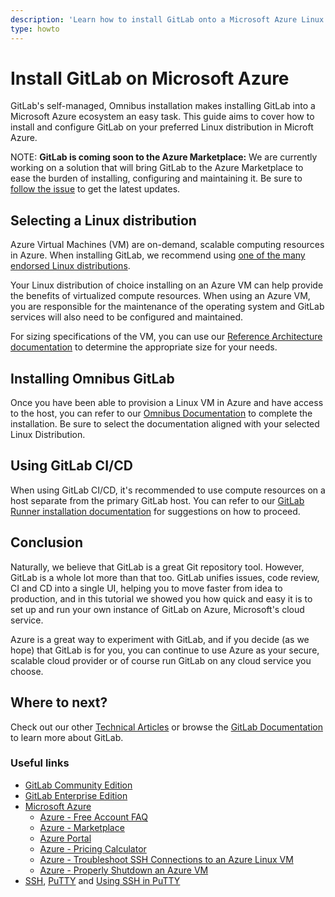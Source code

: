 ```yaml
---
description: 'Learn how to install GitLab onto a Microsoft Azure Linux VM.'
type: howto
---
```


# Install GitLab on Microsoft Azure

GitLab's self-managed, Omnibus installation makes installing GitLab into a Microsoft Azure ecosystem an easy task. This guide aims to cover how to install and configure GitLab on your preferred Linux distribution in Microft Azure.

NOTE: **GitLab is coming soon to the Azure Marketplace:**
We are currently working on a solution that will bring GitLab to the Azure Marketplace to ease the burden of installing, configuring and maintaining it. Be sure to [follow the issue](https://gitlab.com/gitlab-com/alliances/microsoft/gitlab-tracker/-/issues/2) to get the latest updates.

## Selecting a Linux distribution

Azure Virtual Machines (VM) are on-demand, scalable computing resources in Azure. When installing GitLab, we recommend using [one of the many endorsed Linux distributions](https://azure.microsoft.com/en-us/overview/linux-on-azure/#supported-distributions).

Your Linux distribution of choice installing on an Azure VM can help provide the benefits of virtualized compute resources. When using an Azure VM, you are responsible for the maintenance of the operating system and GitLab services will also need to be configured and maintained.

For sizing specifications of the VM, you can use our [Reference Architecture documentation](../../administration/reference_architectures/index.md#available-reference-architectures) to determine the appropriate size for your needs.

## Installing Omnibus GitLab

Once you have been able to provision a Linux VM in Azure and have access to the host, you can refer to our [Omnibus Documentation](https://about.gitlab.com/install/) to complete the installation. Be sure to select the documentation aligned with your selected Linux Distribution.

## Using GitLab CI/CD

When using GitLab CI/CD, it's recommended to use compute resources on a host separate from the primary GitLab host. You can refer to our [GitLab Runner installation documentation](https://docs.gitlab.com/runner/install/) for suggestions on how to proceed.

## Conclusion

Naturally, we believe that GitLab is a great Git repository tool. However, GitLab is a whole lot
more than that too. GitLab unifies issues, code review, CI and CD into a single UI, helping you to
move faster from idea to production, and in this tutorial we showed you how quick and easy it is to
set up and run your own instance of GitLab on Azure, Microsoft's cloud service.

Azure is a great way to experiment with GitLab, and if you decide (as we hope) that GitLab is for
you, you can continue to use Azure as your secure, scalable cloud provider or of course run GitLab
on any cloud service you choose.

## Where to next?

Check out our other [Technical Articles](../../articles/index.md) or browse the [GitLab Documentation](../../README.md) to learn more about GitLab.

### Useful links

- [GitLab Community Edition](https://about.gitlab.com/features/)
- [GitLab Enterprise Edition](https://about.gitlab.com/features/#ee-starter)
- [Microsoft Azure](https://azure.microsoft.com/en-us/)
  - [Azure - Free Account FAQ](https://azure.microsoft.com/en-us/free/free-account-faq/)
  - [Azure - Marketplace](https://azuremarketplace.microsoft.com/en-us/marketplace/)
  - [Azure Portal](https://portal.azure.com)
  - [Azure - Pricing Calculator](https://azure.microsoft.com/en-us/pricing/calculator/)
  - [Azure - Troubleshoot SSH Connections to an Azure Linux VM](https://docs.microsoft.com/en-us/azure/virtual-machines/troubleshooting/troubleshoot-ssh-connection)
  - [Azure - Properly Shutdown an Azure VM](https://build5nines.com/properly-shutdown-azure-vm-to-save-money/)
- [SSH](https://en.wikipedia.org/wiki/Secure_Shell), [PuTTY](https://www.putty.org) and [Using SSH in PuTTY](https://mediatemple.net/community/products/dv/204404604/using-ssh-in-putty-)

<!-- ## Troubleshooting

Include any troubleshooting steps that you can foresee. If you know beforehand what issues
one might have when setting this up, or when something is changed, or on upgrading, it's
important to describe those, too. Think of things that may go wrong and include them here.
This is important to minimize requests for support and to avoid doc comments with
questions that you know someone might ask.

Each scenario can be a third-level heading, e.g. `### Getting error message X`.
If you have none to add when creating a doc, leave this section in place
but commented out to help encourage others to add to it in the future. -->
